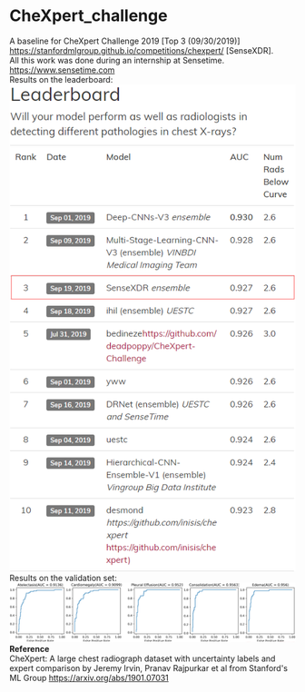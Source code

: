 # CheXpert_challenge
A baseline for CheXpert Challenge 2019 [Top 3 (09/30/2019)]  
https://stanfordmlgroup.github.io/competitions/chexpert/ [SenseXDR].  
All this work was done during an internship at Sensetime.  
https://www.sensetime.com  
Results on the leaderboard:  
![image](https://github.com/Luoxd1996/CheXpert_challenge/blob/master/leaderboard.png)  
Results on the validation set:  
![image](https://github.com/Luoxd1996/CheXpert_challenge/blob/master/validation_results.png)  
**Reference**  
CheXpert: A large chest radiograph dataset with uncertainty labels and expert comparison by Jeremy Irvin, Pranav Rajpurkar et al from Stanford's ML Group https://arxiv.org/abs/1901.07031
